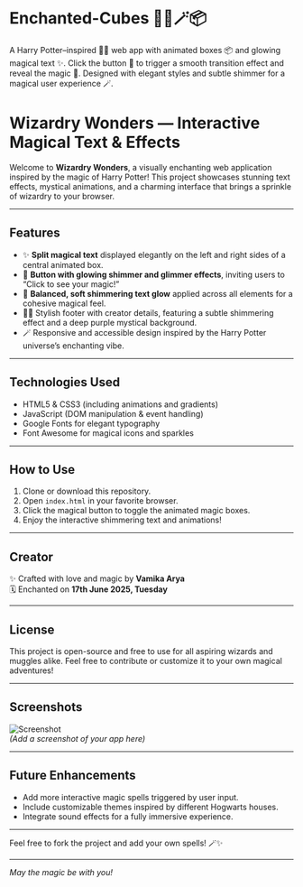 # Enchanted-Cubes 🧙‍♂️🪄📦
A Harry Potter–inspired 🧙‍♂️ web app with animated boxes 📦 and glowing magical text ✨. Click the button 🔮 to trigger a smooth transition effect and reveal the magic 🌟. Designed with elegant styles and subtle shimmer for a magical user experience 🪄.

# Wizardry Wonders — Interactive Magical Text & Effects

Welcome to **Wizardry Wonders**, a visually enchanting web application inspired by the magic of Harry Potter! This project showcases stunning text effects, mystical animations, and a charming interface that brings a sprinkle of wizardry to your browser.

---

## Features

- ✨ **Split magical text** displayed elegantly on the left and right sides of a central animated box.
- 🔮 **Button with glowing shimmer and glimmer effects**, inviting users to “Click to see your magic!”
- 🌟 **Balanced, soft shimmering text glow** applied across all elements for a cohesive magical feel.
- 🧙‍♀️ Stylish footer with creator details, featuring a subtle shimmering effect and a deep purple mystical background.
- 🪄 Responsive and accessible design inspired by the Harry Potter universe’s enchanting vibe.

---

## Technologies Used

- HTML5 & CSS3 (including animations and gradients)
- JavaScript (DOM manipulation & event handling)
- Google Fonts for elegant typography
- Font Awesome for magical icons and sparkles

---

## How to Use

1. Clone or download this repository.
2. Open `index.html` in your favorite browser.
3. Click the magical button to toggle the animated magic boxes.
4. Enjoy the interactive shimmering text and animations!

---

## Creator

✨ Crafted with love and magic by **Vamika Arya**  
🗓️ Enchanted on **17th June 2025, Tuesday**

---

## License

This project is open-source and free to use for all aspiring wizards and muggles alike. Feel free to contribute or customize it to your own magical adventures!

---

## Screenshots

![Screenshot](path_to_screenshot.png)  
*(Add a screenshot of your app here)*

---

## Future Enhancements

- Add more interactive magic spells triggered by user input.  
- Include customizable themes inspired by different Hogwarts houses.  
- Integrate sound effects for a fully immersive experience.

---

Feel free to fork the project and add your own spells! 🪄✨

---

*May the magic be with you!*
